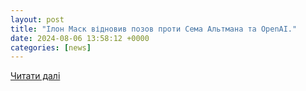 ```yaml
---
layout: post
title: "Ілон Маск відновив позов проти Сема Альтмана та OpenAI."
date: 2024-08-06 13:58:12 +0000
categories: [news]
---
```


[Читати далі](https://uazmi.org/news/post/f8338680f1ee5edeeb110ef255a91e2a)
